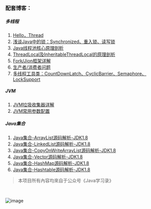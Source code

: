 ### 配套博客：

##### 多线程
1. [Hello，Thread](https://mp.weixin.qq.com/s/lMiRx8Uxdhcfhuugvm5WDQ)
2. [浅谈Java中的锁：Synchronized、重入锁、读写锁](https://mp.weixin.qq.com/s/Z22WRS4mQ0Wftflp6bedew)
3. [Java线程池核心原理剖析](https://mp.weixin.qq.com/s/XhjGCunNPO3hTQwqBYgoeQ)
4. [ThreadLocal及InheritableThreadLocal的原理剖析](https://mp.weixin.qq.com/s/5pWY3C5DApGzIylcYLWfGA)
5. [Fork/Jion框架详解](https://mp.weixin.qq.com/s/3zRogIwJy3Iq6POIn_FAJg)
6. [生产者/消费者问题](https://mp.weixin.qq.com/s/_uYzuUcOgZxBgf5RegCTJw)
7. [多线程工具类：CountDownLatch、CyclicBarrier、Semaphore、LockSupport](https://mp.weixin.qq.com/s/Ek9j8eI8kpIl_fbkYM7zbQ)

##### JVM
1. [JVM垃圾收集器详解](https://mp.weixin.qq.com/s/EX2-hBSwrRQyYqc_WQPc_w)
2. [JVM常用参数配置](https://mp.weixin.qq.com/s/7nqFegi7O_vNhApAJMu0ag)

##### Java集合
1. [Java集合-ArrayList源码解析-JDK1.8](https://mp.weixin.qq.com/s/YEg1v_A5SuEp05ekUIHD9A)
2. [Java集合-LinkedList源码解析-JDK1.8](https://mp.weixin.qq.com/s/H_4zBTgvg0zdiGnoUGWDYg)
3. [Java集合-CopyOnWriteArrayList源码解析-JDK1.8](https://mp.weixin.qq.com/s/H4lh2KS5dbJNX32AMfoEsQ)
4. [Java集合-Vector源码解析-JDK1.8](https://mp.weixin.qq.com/s/6hWHkVbcOrs7-dags0plpA)
5. [Java集合-HashMap源码解析-JDK1.8](https://mp.weixin.qq.com/s/lM3A9MrL_XlVw2bVo55Dng)
6. [Java集合-Hashtable源码解析-JDK1.8](https://mp.weixin.qq.com/s/UZh04yLhsFH6CN0YbObDQw)

>本项目所有內容均來自于公众号《Java学习录》
<br>


![image](https://shiyujun.cn/img/gongzhonghao.jpg)
